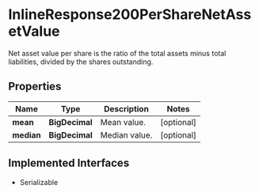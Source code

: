 

# InlineResponse200PerShareNetAssetValue

Net asset value per share is the ratio of the total assets minus total liabilities, divided by the shares outstanding.

## Properties

Name | Type | Description | Notes
------------ | ------------- | ------------- | -------------
**mean** | **BigDecimal** | Mean value. |  [optional]
**median** | **BigDecimal** | Median value. |  [optional]


## Implemented Interfaces

* Serializable


